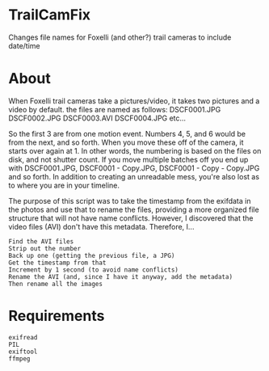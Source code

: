 # TrailCamFix
Changes file names for Foxelli (and other?) trail cameras to include date/time

# About
When Foxelli trail cameras take a pictures/video, it takes two pictures and a video by default. the files are named as follows:
DSCF0001.JPG
DSCF0002.JPG
DSCF0003.AVI
DSCF0004.JPG
etc...

So the first 3 are from one motion event. Numbers 4, 5, and 6 would be from the next, and so forth. When you move these off of the camera, it starts over again at 1. In other words, the numbering is based on the files on disk, and not shutter count. If you move multiple batches off you end up with DSCF0001.JPG, DSCF0001 - Copy.JPG, DSCF0001 - Copy - Copy.JPG and so forth. In addition to creating an unreadable mess, you're also lost as to where you are in your timeline. 

The purpose of this script was to take the timestamp from the exifdata in the photos and use that to rename the files, providing a more organized file structure that will not have name conflicts. However, I discovered that the video files (AVI) don't have this metadata. Therefore, I...

```
Find the AVI files
Strip out the number
Back up one (getting the previous file, a JPG)
Get the timestamp from that
Increment by 1 second (to avoid name conflicts)
Rename the AVI (and, since I have it anyway, add the metadata)
Then rename all the images
```

# Requirements
```
exifread
PIL
exiftool
ffmpeg
```
